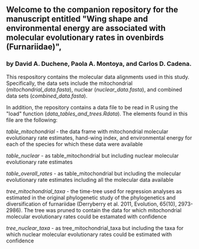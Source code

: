 ## Welcome to the companion repository for the manuscript entitled "Wing shape and environmental energy are associated with molecular evolutionary rates in ovenbirds (Furnariidae)", 
### by David A. Duchene, Paola A. Montoya, and Carlos D. Cadena.

This respository contains the molecular data alignments used in this study. Specifically, the data sets include the mitochondrial (*mitochondrial_data.fasta*), nuclear (*nuclear_data.fasta*), and combined data sets (*combined_data.fasta*).

In addition, the repository contains a data file to be read in R using the "load" function (*data_tables_and_trees.Rdata*). The elements found in this file are the following:

*table_mitochondrial* - the data frame with mitochondrial molecular evolutionary rate estimates, hand-wing index, and environmental energy for each of the species for which these data were available

*table_nuclear* - as table_mitochondrial but including nuclear molecular evolutionary rate estimates

*table_overall_rates* - as table_mitochondrial but including the molecular evolutionary rate estimates including all the molecular data available

*tree_mitochondrial_taxa* - the time-tree used for regression analyses as estimated in the original phylogenetic study of the phylogenetics and diversification of furnariidae (Derryberry et al. 2011, Evolution, 65(10), 2973-2986). The tree was pruned to contain the data for which mitochondrial molecular evolutionary rates could be estamated with confidence

*tree_nuclear_taxa* - as tree_mitochondrial_taxa but including the taxa for which nuclear molecular evolutionary rates could be estimated with confidence
